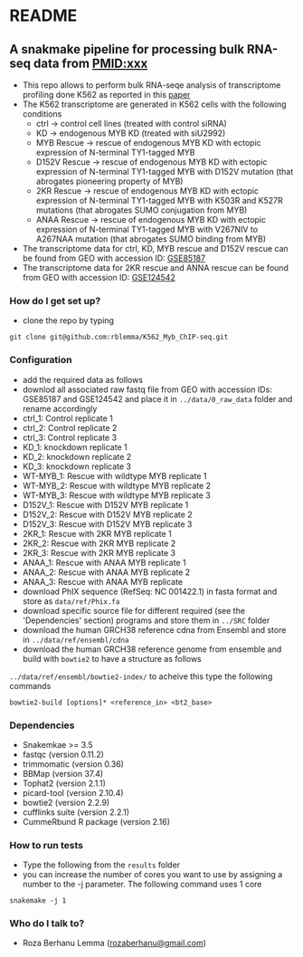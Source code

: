 # README #

## A snakmake pipeline for processing bulk RNA-seq data from [PMID:xxx](https://doi.org/10.1016/j.jbc.2023.105062) ##
- This repo allows to perform bulk RNA-seqe analysis of transcriptome profiling done K562 as reported in this [paper](https://doi.org/10.1016/j.jbc.2023.105062)
 - The K562 transcriptome are generated in K562 cells with the following conditions
   - ctrl -> control cell lines (treated with control siRNA)
   - KD -> endogenous MYB KD (treated with siU2992)
   - MYB Rescue -> rescue of endogenous MYB KD with ectopic expression of N-terminal TY1-tagged MYB
   - D152V Rescue -> rescue of endogenous MYB KD with ectopic expression of N-terminal TY1-tagged MYB with D152V mutation (that abrogates pioneering property of MYB)
   - 2KR Rescue -> rescue of endogenous MYB KD with ectopic expression of N-terminal TY1-tagged MYB with K503R and K527R mutations (that abrogates SUMO conjugation from MYB)
   - ANAA Rescue -> rescue of endogenous MYB KD with ectopic expression of N-terminal TY1-tagged MYB with V267NIV to A267NAA mutation (that abrogates SUMO binding from MYB)
- The transcriptome data for ctrl, KD, MYB rescue and D152V rescue can be found from GEO with accession ID: [GSE85187](https://www.ncbi.nlm.nih.gov/geo/query/acc.cgi?acc=GSE85187)
- The transcriptome data for 2KR rescue and ANNA rescue can be found from GEO with accession ID: [GSE124542](https://www.ncbi.nlm.nih.gov/geo/query/acc.cgi?acc=GSE124542)


### How do I get set up? ###

* clone the repo by typing

```
git clone git@github.com:rblemma/K562_Myb_ChIP-seq.git
```
### Configuration ###
- add the required data as follows
- downlod all associated raw fastq file from GEO with accession IDs: GSE85187 and GSE124542 and place it in `../data/0_raw_data` folder and rename accordingly
- ctrl_1: Control replicate 1
- ctrl_2: Control replicate 2
- ctrl_3: Control replicate 3
- KD_1: knockdown replicate 1
- KD_2: knockdown replicate 2
- KD_3: knockdown replicate 3
- WT-MYB_1: Rescue with wildtype MYB replicate 1
- WT-MYB_2: Rescue with wildtype MYB replicate 2
- WT-MYB_3: Rescue with wildtype MYB replicate 3
- D152V_1: Rescue with D152V MYB replicate 1
- D152V_2: Rescue with D152V MYB replicate 2
- D152V_3: Rescue with D152V MYB replicate 3
- 2KR_1: Rescue with 2KR MYB replicate 1
- 2KR_2: Rescue with 2KR MYB replicate 2
- 2KR_3: Rescue with 2KR MYB replicate 3
- ANAA_1: Rescue with ANAA MYB replicate 1
- ANAA_2: Rescue with ANAA MYB replicate 2
- ANAA_3: Rescue with ANAA MYB replicate
- download PhIX sequence (RefSeq: NC 001422.1) in fasta format and store as `data/ref/Phix.fa`
- download specific source file for different required (see the 'Dependencies' section) programs and store them in `../SRC` folder
- download the human GRCH38 reference cdna from Ensembl and store in `../data/ref/ensembl/cdna`
- download the human GRCH38 reference genome from ensemble and build with `bowtie2` to have a structure as follows

`../data/ref/ensembl/bowtie2-index/` to acheive this type the following commands

```
bowtie2-build [options]* <reference_in> <bt2_base>
```

### Dependencies ###
- Snakemkae >= 3.5
- fastqc (version 0.11.2)
- trimmomatic (version 0.36)
- BBMap (version 37.4)
- Tophat2 (version 2.1.1)
- picard-tool (version 2.10.4)
- bowtie2 (version 2.2.9)
- cufflinks suite (version 2.2.1)
- CummeRbund R package (version 2.16)

### How to run tests ###
- Type the following from the `results` folder
- you can increase the number of cores you want to use by assigning a number to the -j parameter. The following command uses 1 core

```
snakemake -j 1
```

### Who do I talk to? ###

* Roza Berhanu Lemma (rozaberhanu@gmail.com)
